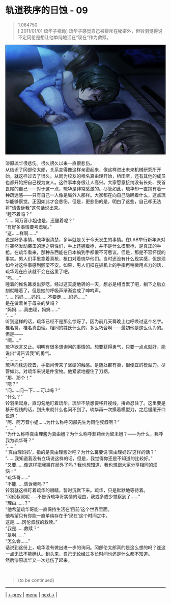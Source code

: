 # 轨道秩序的日蚀 - 09
> 1.064750  
> [ 2011/01/01 琉华子视角] 琉华子感觉自己被排斥在秘密外，但铃羽觉得说不定冈伦是想让他单纯地活在“现在”作为救赎。  

![](../img/0071-1.png)

漆原琉华很悲伤。很久很久以来一直很悲伤。  
从结识了冈部伦太郎，关系变得像这样亲密起来，像这样进出未来机械研究所开始，就这样过去了很久。从同为校友的椎名真由理开始，桥田至，还有其他的成员也都开始把自己视为友人。这件事本身很让人高兴。大家愿意接纳没有长处、畏首畏尾的自己——对于这一点，琉华是非常感激的。尽管如此，琉华却一直抱有着一种疏远感——只有自己一人像是局外人那样。大家都在向自己隐瞒着什么，这点琉华能够察觉。正因如此才会悲伤。但是，更悲伤的是，明白了这些，自己却无法将“请告诉我”这句话说出来。  
“睡不着吗？”  
“……阿万音小姐也是，还醒着呢？”  
“有好多事情要考虑呢。”  
“这……样啊……”  
说是好多事情，琉华很清楚，多半就是关于今天发生的事情。在LAB举行新年派对时突然发动袭击的迷之男性们，手上还握着枪，并不是什么模型枪，是真正的手枪。在琉华看来，那种东西能在日本搞到手都很不可思议。但是，那是不容怀疑的事实。男人们手里拿着真枪，枪口对着琉华他们。当时还没有什么现实感，但是现如今对这件事感到颤栗不安。如果，男人们扣在扳机上的手指再稍微用点力的话，琉华现在应该就不会在这里了吧。  
“呜……”  
睡着的椎名篝发出梦呓。经过这天旋地转的一天，想必是相当累了吧，躺下之后立刻就睡着了。但是她的呼吸声渐渐变成了呻吟声。  
“……妈妈……妈妈……不要走……妈妈……”  
是在做着关于母亲的梦吗？  
“妈妈……真由理，妈妈……”  
“……”  
听到这样的话，琉华已经不是那么惊讶了。因为前几天篝晚上也呼唤过这个名字。椎名篝，椎名真由理。相同的姓氏什么的，多么巧合啊——最初他是这么认为的。但是——  
“啊……”  
琉华欲言又止。明明有很多想询问的事情的。想要获得勇气，只要一点点就好，能说出“请告诉我”的勇气。  
“…………”  
琉华向枕边摸去，手指间传来了坚硬的触感。是随处都有卖，很便宜的模型刀。尽管如此，对琉华来说是件宝物。他紧紧地握住了刀柄。  
“那、那个！”  
“嗯？”  
“问……问一下……可以吗？”  
“什么？”  
铃羽坐起身，直勾勾地盯着琉华。琉华不禁想要移开视线，拼命忍住了。这里要是移开视线的话，到头来就什么也问不到了。琉华再一次摸着模型刀，之后缓缓开口说道：  
“阿、阿万音小姐……为什么称呼冈部先生为冈伦叔叔啊？”  
“……”  
“为什么称呼真由理酱为真由姐？为什么称呼菲莉丝为留未姐？——为什么，称呼我为琉华哥？”  
“……”  
“‘真由理妈妈’，指的是真由理酱对吧？为什么篝要说‘真由理妈妈’这样的话？”  
“……我知道我没有立场说这样的话，但是，我觉得你还是不知道的比较好。”  
“又要……像这样把我撇在局外了吗？我也想知道，我也想跟大家分享相同的烦恼！”  
“琉华哥……”  
“不能……告诉我吗？”  
铃羽就这样盯着琉华的眼睛，暂时沉默下来。琉华，只是默默地等待着。  
“冈伦叔叔呢……不告诉琉华哥实情的理由，我或多或少觉察到了……”  
“理由……？”  
“他希望琉华哥能一直保持生活在‘目前’这个世界里面。  
 他希望只有你能一直单纯存在于‘现在’这个时间之中。  
 这是……冈伦叔叔的救赎。”  
“我是……救赎？”  
“是啊……”  
“怎么会……”  
话说到这份上，琉华没有做出进一步的询问。冈部伦太郎真的是这么想的吗？连这一点无法不能确认。到头来，自己无论经过多长时间也还是什么都不知道。  
然后漆原琉华又一次悲伤了起来。  


<br/>

> (to be continued)
---

| [←prev](./0070) | [menu](../) | [next→](./0072) |

